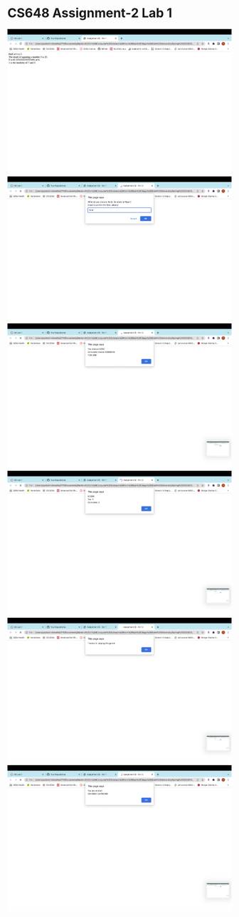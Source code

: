 # CS648 Assignment-2 Lab 1

<img src="screenshots/1.png" alt="">
<img src="screenshots/2.png" alt="">
<img src="screenshots/3.png" alt="">
<img src="screenshots/4.png" alt="">
<img src="screenshots/5.png" alt="">
<img src="screenshots/6.png" alt="">